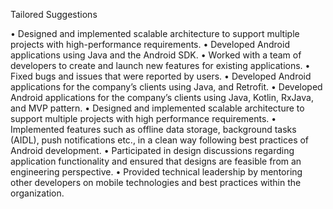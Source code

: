 Tailored Suggestions


•	Designed and implemented scalable architecture to support multiple projects with high-performance requirements.
•	Developed Android applications using Java and the Android SDK.
•	Worked with a team of developers to create and launch new features for existing applications.
•	Fixed bugs and issues that were reported by users.
•	Developed Android applications for the company’s clients using Java, and Retrofit.
• Developed Android applications for the company’s clients using Java, Kotlin, RxJava, and MVP pattern.
• Designed and implemented scalable architecture to support multiple projects with high performance requirements.
• Implemented features such as offline data storage, background tasks (AIDL), push notifications etc., in a clean way following best practices of Android development.
• Participated in design discussions regarding application functionality and ensured that designs are feasible from an engineering perspective.
• Provided technical leadership by mentoring other developers on mobile technologies and best practices within the organization.
